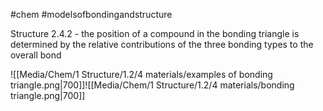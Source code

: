 #chem #modelsofbondingandstructure 

Structure 2.4.2 - the position of a compound in the bonding triangle is determined by the relative contributions of the three bonding types to the overall bond

![[Media/Chem/1 Structure/1.2/4 materials/examples of bonding triangle.png|700]]![[Media/Chem/1 Structure/1.2/4 materials/bonding triangle.png|700]]